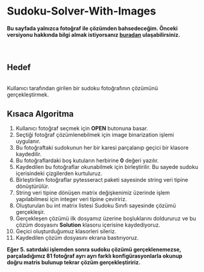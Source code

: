 # Sudoku-Solver-With-Images
#### Bu sayfada yalnızca fotoğraf ile çözümden bahsedeceğim. Önceki versiyonu hakkında bilgi almak istiyorsanız [buradan](https://github.com/deveneskaracabay/SudokuSolver) ulaşabilirsiniz.
<br/>

## Hedef
<br/>
Kullanıcı tarafından girilen bir sudoku fotoğrafının çözümünü gerçekleştirmek.
<br/>

## Kısaca Algoritma

1. Kullanıcı fotoğraf seçmek için **OPEN** butonuna basar.
2. Seçtiği fotoğraf çözümlenebilmek için image binarization işlemi uygulanır.
3. Bu fotoğraftaki sudokunun her bir karesi parçalanıp geçici bir klasore kaydedilir.
4. Bu fotoğraflardaki boş kutuların herbirine **0** değeri yazılır.
5. Kaydedilen bu fotoğraflar okunabilmek için birleştirilir. Bu sayede sudoku içerisindeki çizgilerden kurtuluruz.
6. Birleştirilen fotoğraflar pytesseract paketi sayesinde string veri tipine dönüştürülür.
7. String veri tipine dönüşen matrix değişkenimiz üzerinde işlem yapılabilmesi için integer veri tipine çeviririz.
8. Oluşturulan bu int matrix listesi Sudoku Sınıfı sayesinde çözümü gerçekleşir. 
9. Gerçekleşen çözümü ilk dosyamız üzerine boşluklarını doldururuz ve bu çözüm dosyasını **Solution** klasoru içerisine kaydediyoruz.
10. Geçici oluşturduğumuz klasorleri sileriz.
11. Kaydedilen çözüm dosyasını ekrana bastırıyoruz.

**Eğer 5. satırdaki işlemden sonra sudoku çözümü gerçeklenemezse, parçaladığımız 81 fotoğraf ayrı ayrı farklı konfigürasyonlarla okunup doğru matris bulunup tekrar çözüm gerçekleştiririz.** 
